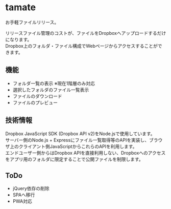 # tamate

お手軽ファイルリリース。

リリースファイル管理のコストが、ファイルをDropboxへアップロードするだけになります。  
Dropbox上のフォルダ・ファイル構成でWebページからアクセスすることができます。

## 機能

- フォルダ一覧の表示 
  ※現在1階層のみ対応
- 選択したフォルダのファイル一覧表示
- ファイルのダウンロード
- ファイルのプレビュー

## 技術情報

Dropbox JavaScript SDK (Dropbox API v2)をNode.jsで使用しています。  
サーバー側のNode.js + Expressにファイル一覧取得等のAPIを実装し、ブラウザ上のクライアント側JavaScriptからこれらのAPIを利用します。  
エンドユーザー側からはDropbox APIを直接利用しない、Dropboxへのアクセスをアプリ用のフォルダに限定することで公開ファイルを制限します。

## ToDo

- jQuery依存の削除
- SPAへ移行
- PWA対応
